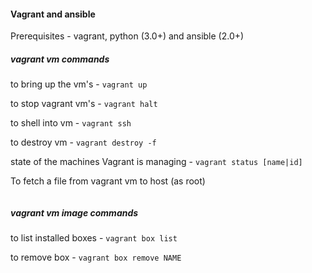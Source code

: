 #### Vagrant and ansible
Prerequisites -  vagrant, python (3.0+) and ansible (2.0+)


##### vagrant vm commands
to bring up the vm's - 
```vagrant up```

to stop vagrant vm's - 
```vagrant halt```

to shell into vm - 
```vagrant ssh```

to destroy vm - 
```vagrant destroy -f```

state of the machines Vagrant is managing - ```vagrant status [name|id]```

To fetch a file from vagrant vm to host (as root)

```scp -P 2222 -o UserKnownHostsFile=/dev/null -o StrictHostKeyChecking=no -i ./.vagrant/machines/master/virtualbox/private_key  vagrant@127.0.0.1:~/* .
```

##### vagrant vm image commands

to list installed boxes - 
```vagrant box list```

to remove box - 
```vagrant box remove NAME```




